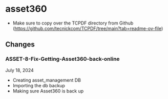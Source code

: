 # asset360
- Make sure to copy over the TCPDF directory from Github (https://github.com/tecnickcom/TCPDF/tree/main?tab=readme-ov-file)

## Changes
### ASSET-8-Fix-Getting-Asset360-back-online
July 18, 2024
- Creating asset_management DB
- Importing the db backup
- Making sure Asset360 is back up